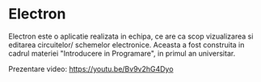 # Electron
Electron este o aplicatie realizata in echipa, ce are ca scop vizualizarea si editarea circuitelor/ schemelor electronice. Aceasta a fost construita in cadrul materiei "Introducere in Programare", in primul an universitar.

Prezentare video: https://youtu.be/Bv9v2hG4Dyo
